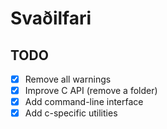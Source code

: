 # Svaðilfari

## TODO
 - [x] Remove all warnings
 - [x] Improve C API (remove a folder)
 - [x] Add command-line interface
 - [x] Add c-specific utilities
